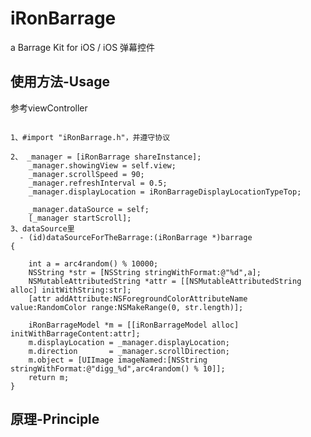 #  iRonBarrage
a Barrage Kit for iOS / iOS 弹幕控件

<p>
  
## 使用方法-Usage

参考viewController<br>
<pre><code>
1、#import "iRonBarrage.h"，并遵守协议 <iRonBarrageDataSource> <br>
2、 _manager = [iRonBarrage shareInstance];
    _manager.showingView = self.view;
    _manager.scrollSpeed = 90;
    _manager.refreshInterval = 0.5;
    _manager.displayLocation = iRonBarrageDisplayLocationTypeTop;
    
    _manager.dataSource = self;
    [_manager startScroll];
3、dataSource里
  - (id)dataSourceForTheBarrage:(iRonBarrage *)barrage
{
    
    int a = arc4random() % 10000;
    NSString *str = [NSString stringWithFormat:@"%d",a];
    NSMutableAttributedString *attr = [[NSMutableAttributedString alloc] initWithString:str];
    [attr addAttribute:NSForegroundColorAttributeName value:RandomColor range:NSMakeRange(0, str.length)];
    
    iRonBarrageModel *m = [[iRonBarrageModel alloc] initWithBarrageContent:attr];
    m.displayLocation = _manager.displayLocation;
    m.direction       = _manager.scrollDirection;
    m.object = [UIImage imageNamed:[NSString stringWithFormat:@"digg_%d",arc4random() % 10]];
    return m;
}
</code></pre>

## 原理-Principle



</p>
